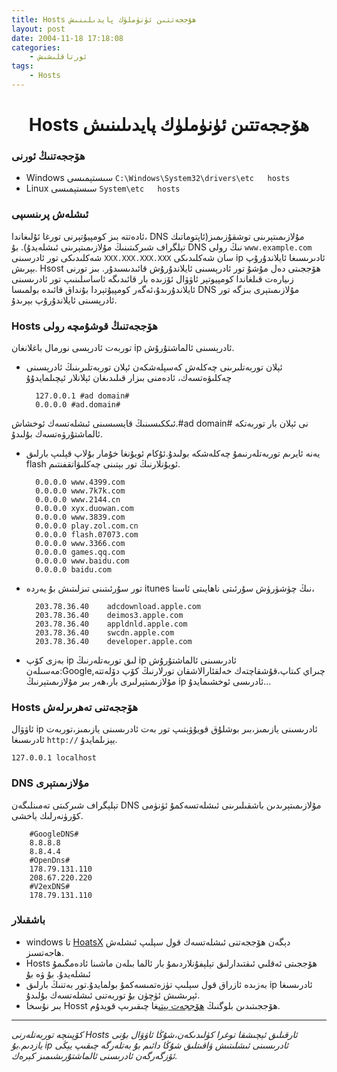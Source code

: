 ```yaml
---
title: Hosts ھۆججەتتىن ئۈنۈملۈك پايدىلىنىش
layout: post
date: 2004-11-18 17:18:08
categories:
    - ئورتاقلىشىش
tags:
    - Hosts
---
```

# <center>Hosts ھۆججەتتىن ئۈنۈملۈك پايدىلىنىش</center>
### ھۆججەتنىڭ ئورنى

* Windows سىستېمىسى `C:\Windows\System32\drivers\etc   hosts`
* Linux سىستېمىسى `System\etc   hosts`

### ئىشلەش پرىنسىپى

ئادەتتە بىز كومپيۇتېرنى تورغا ئۇلىغاندا، DNS مۇلازىمىتېرىنى توشقۇزىمىز(ئاپتوماتىك تېلگراف شىركىتىنىڭ مۇلازىمىتېرىنى ئىشلەيدۇ). بۇ DNS نىڭ رولى `www.example.com` شەكلىدىكى تور ئادرسىنى `XXX.XXX.XXX.XXX` سان شەكلىدىكى ip  ئادىرىسىغا ئايلاندۇرۇپ بېرىش. Hsost ھۆججىتى دەل مۇشۇ تور ئادرېسىنى ئايلاندۇرۇش قائىدىسىدۇر. بىز تورنى زىيارەت قىلغاندا كومپيوتېر ئاۋۋال ئۆزىدە بار قائىدىگە ئاساسلىنىپ تور ئادرىسىنى ئايلاندۇرىدۇ،ئەگەر كومپيۇتېردا بۇنداق قائىدە بولمىسا DNS مۇلازىمىتېرى بىزگە تور ئادرېسىنى ئايلاندۇرۇپ بېرىدۇ.
### Hosts ھۆججەتنىڭ قوشۇمچە رولى
توربەت ئادرېسى نورمال باغلانغان ip ئادرېسىنى ئالماشتۇرۇش.

* ئېلان توربەتلىرىنى چەكلەش
كەسپلەشكەن ئېلان توربەتلىرىنىڭ ئادرېسىنى چەكلىۋەتسەك، ئادەمنى بىزار قىلىدىغان ئېلانلار ئېچىلمايدۇۇ

        127.0.0.1 #ad domain#
        0.0.0.0 #ad.domain#
ئىككىسىنىڭ قايسىسىنى ئىشلەتسەك ئوخشاش.#ad domain# نى ئېلان بار توربەتكە ئالماشتۇرۋەتسەك بۇلىدۇ.
* يەنە ئايرىم توربەتلەرنىمۇ چەكلەشكە بولىدۇ.ئۇكام ئويۇنغا خۇمار بۇلاپ قېلىپ بارلىق flash ئويۇنلارنىڭ تور بېتىنى چەكلىۋاتقفنتىم.

        0.0.0.0 www.4399.com
        0.0.0.0 www.7k7k.com
        0.0.0.0 www.2144.cn
        0.0.0.0 xyx.duowan.com
        0.0.0.0 www.3839.com
        0.0.0.0 play.zol.com.cn
        0.0.0.0 flash.07073.com
        0.0.0.0 www.3366.com
        0.0.0.0 games.qq.com
        0.0.0.0 www.baidu.com
        0.0.0.0 baidu.com
* تور سۇرئىتىنى تىزلىتىش
بۇ يەردە itunes نىڭ چۈشۈرۈش سۇرئىتى ناھايىتى ئاستا،

        203.78.36.40    adcdownload.apple.com
        203.78.36.40    deimos3.apple.com
        203.78.36.40    appldnld.apple.com
        203.78.36.40    swcdn.apple.com
        203.78.36.40	developer.apple.com

* بەزى كۆپ ip لىق توربەتلەرنىڭ ip  ئادرىسىنى ئالماشتۇرۇش
مەسىلەن:Google,چىراي كىتاپ،قۇشقاچتەك خەلقئارالاشقان تورلارنىڭ كۆپ دۆلەتتە مۇلازىمىتېرلىرى بار،ھەر بىر مۇلازىمىتېرنىڭ ip ئادرىسى ئوخشىمايدۇ...

### Hosts ھۆججەتنى تەھرىرلەش
ئاۋۋال ip ئادرىسىنى يازىمىز،بىر بوشلۇق قويۇۋېتىپ تور بەت ئادرىسىنى يازىمىز،توربەت ئادرىسىغا ` http:// ` يېزىلمايدۇ.

`127.0.0.1 localhost`
### DNS مۇلازىمىتېرى
تېلېگراف شىركىتى تەمىنلىگەن DNS مۇلازىمىتېرىدىن باشقىلىرىنى ئىشلەتسەكمۇ ئۈنۈمى كۆرۈنەرلىك ياخشى.

        #GoogleDNS#
        8.8.8.8
        8.8.4.4
        #OpenDns#
        178.79.131.110
        208.67.220.220
        #V2exDNS#
        178.79.131.110
### باشقىلار
* windows تا [HoatsX](http://orztech.com/softwares/hostsx) دېگەن ھۆججەتنى ئىشلەتسەك قول سېلىپ ئىشلەش ھاجەتسىز.
* Hosts ھۆججىتى ئەقلىي ئىقتىدارلىق تېلېفۇنلاردىمۇ بار ئالما بىلەن ماشىنا ئادەمگىمۇ ئىشلەيدۇ.
[بۇ](http://code.google.com/p/smarthosts/) ۋە [بۇ](https://smarthosts.sinaapp.com/)
* بەزىدە ئازراق قول سېلىپ تۈزەتمىسەكمۇ بولمايدۇ.تور بەتنىڭ بارلىق ip ئادرىسىغا ئېرىشىش ئۈچۈن [بۇ](http://just-ping.com/) توربەتنى ئىشلەتسەك بۇلىدۇ.  
* بىر نۇسخا Hosst ھۆججىتىدىن بلوگنىڭ [ھۆججەت بېتى](/file/)غا چىقىرىپ قويدۇم.

---
*كۆپىنچە توربەتلەرنى Hosts ئارقىلىق ئېچىشقا توغرا كۈلىدىكەن،شۇڭا ئاۋۋال بۇنى يازدىم.بۇ ip ئادرىسىنى ئىشلىتىش ۋاقىتلىق شۇڭا دائىم بۇ بەتلەرگە چىقىپ يېڭى ئۆزگەرگەن ئادرىسنى ئالماشتۇرىشىمىز كېرەك.*